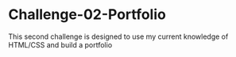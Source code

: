 # Challenge-02-Portfolio
This second challenge is designed to use my current knowledge of HTML/CSS and build a portfolio
